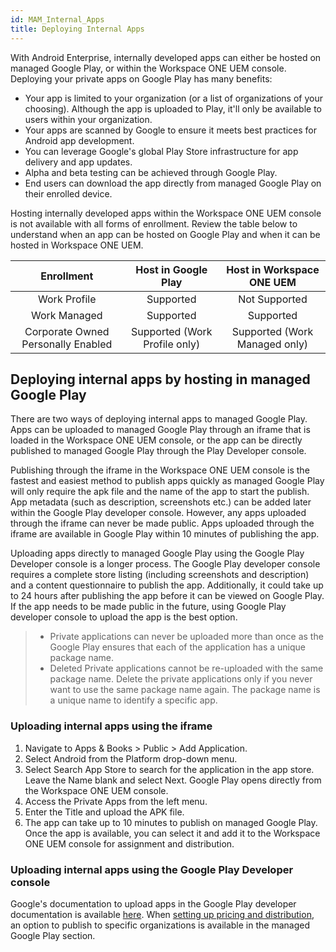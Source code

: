 ```yaml
---
id: MAM_Internal_Apps
title: Deploying Internal Apps
---
```


With Android Enterprise, internally developed apps can either be hosted on managed Google Play, or within the Workspace ONE UEM console. Deploying your private apps on Google Play has many benefits:

* Your app is limited to your organization (or a list of organizations of your choosing). Although the app is uploaded to Play, it'll only be available to users within your organization.
* Your apps are scanned by Google to ensure it meets best practices for Android app development.
* You can leverage Google's global Play Store infrastructure for app delivery and app updates.
* Alpha and beta testing can be achieved through Google Play.
* End users can download the app directly from managed Google Play on their enrolled device.

Hosting internally developed apps within the Workspace ONE UEM console is not available with all forms of enrollment. Review the table below to understand when an app can be hosted on Google Play and when it can be hosted in Workspace ONE UEM.

|             Enrollment             |      Host in Google Play      |   Host in Workspace ONE UEM   |
|:----------------------------------:|:-----------------------------:|:-----------------------------:|
|            Work Profile            |           Supported           |         Not Supported         |
|            Work Managed            |           Supported           |           Supported           |
| Corporate Owned Personally Enabled | Supported (Work Profile only) | Supported (Work Managed only) |

## Deploying internal apps by hosting in managed Google Play

There are two ways of deploying internal apps to managed Google Play. Apps can be uploaded to managed Google Play through an iframe that is loaded in the Workspace ONE UEM console, or the app can be directly published to managed Google Play through the Play Developer console.

Publishing through the iframe in the Workspace ONE UEM console is the fastest and easiest method to publish apps quickly as managed Google Play will only require the apk file and the name of the app to start the publish. App metadata (such as description, screenshots etc.) can be added later within the Google Play developer console. However, any apps uploaded through the iframe can never be made public. Apps uploaded through the iframe are available in Google Play within 10 minutes of publishing the app.

Uploading apps directly to managed Google Play using the Google Play Developer console is a longer process. The Google Play developer console requires a complete store listing (including screenshots and description) and a content questionnaire to publish the app. Additionally, it could take up to 24 hours after publishing the app before it can be viewed on Google Play. If the app needs to be made public in the future, using Google Play developer console to upload the app is the best option.

>* Private applications can never be uploaded more than once as the Google Play ensures that each of the application has a unique package name.
>* Deleted Private applications cannot be re-uploaded with the same package name. Delete the private applications only if you never want to use the same package name again. The package name is a unique name to identify a specific app.

### Uploading internal apps using the iframe

1. Navigate to Apps & Books > Public > Add Application.
2. Select Android from the Platform drop-down menu.
3. Select Search App Store to search for the application in the app store. Leave the Name blank and select Next. Google Play opens directly from the Workspace ONE UEM console.
4. Access the Private Apps from the left menu.
5. Enter the Title and upload the APK file.
6. The app can take up to 10 minutes to publish on managed Google Play. Once the app is available, you can select it and add it to the Workspace ONE UEM console for assignment and distribution.

### Uploading internal apps using the Google Play Developer console

Google's documentation to upload apps in the Google Play developer documentation is available [here](https://support.google.com/googleplay/android-developer/answer/113469?hl=en&ref_topic=7072031). When [setting up pricing and distribution](https://support.google.com/googleplay/android-developer/answer/6334373), an option to publish to specific organizations is available in the managed Google Play section.

